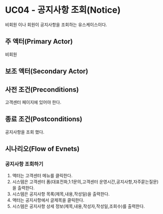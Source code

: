 # UC04 - 공지사항 조회(Notice)
비회원 이나 회원이 공지사항을 조회하는 유스케이스이다.

## 주 액터(Primary Actor)
비회원

## 보조 액터(Secondary Actor)


## 사전 조건(Preconditions)
고객센터 페이지에 있어야 한다.

## 종료 조건(Postconditions)
공지사항을 조회 했다.

## 시나리오(Flow of Evnets)

### 공지사항 조회하기

1. 액터는 고객센터 메뉴를 클릭한다.
2. 시스템은 고객센터 폼(대표전화,1:1문의,고객센터 운영시간,공지사항,자주묻는질문)을 출력한다.
2. 시스템은 공지사항 목록(제목,내용,작성일)을 출력한다.
3. 액터는 공지사항에서 글제목을 클릭한다.
4. 시스템은 공지사항 상세 정보(제목,내용,작성자,작성일,조회수)를 출력한다.



